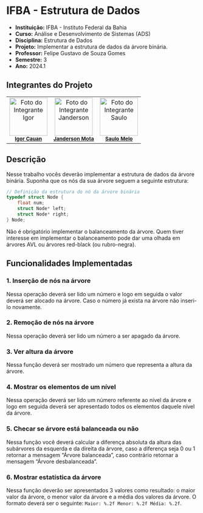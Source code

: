 # IFBA - Estrutura de Dados

- **Instituição:** IFBA - Instituto Federal da Bahia
- **Curso:** Análise e Desenvolvimento de Sistemas (ADS)
- **Disciplina:** Estrutura de Dados
- **Projeto:** Implementar a estrutura de dados da árvore binária.
- **Professor:** Felipe Gustavo de Souza Gomes
- **Semestre:** 3
- **Ano:** 2024.1

## Integrantes do Projeto

<table>
  <tr>
    <td align="center">
      <img src="https://avatars.githubusercontent.com/u/165097289?v=4" width="100px;" alt="Foto do Integrante Igor"/><br />
      <sub><b><a href="https://github.com/IgorCauanAl">Igor Cauan</a></b></sub>
    </td>
    <td align="center">
      <img src="https://avatars.githubusercontent.com/u/80362674?v=4" width="100px;" alt="Foto do Integrante Janderson"/><br />
      <sub><b><a href="https://github.com/JandersonMota">Janderson Mota</a></b></sub>
    </td>
    <td align="center">
      <img src="https://avatars.githubusercontent.com/u/157417082?v=4" width="100px;" alt="Foto do Integrante Saulo"/><br />
      <sub><b><a href="https://github.com/SaulinhoDevs">Saulo Melo</a></b></sub>
    </td>
  </tr>
</table>

## Descrição

Nesse trabalho vocês deverão implementar a estrutura de dados da árvore binária. Suponha que os nós da sua árvore seguem a seguinte estrutura:

```c
// Definição da estrutura do nó da árvore binária
typedef struct Node {
    float num;
    struct Node* left;
    struct Node* right;
} Node;
```

Não é obrigatório implementar o balanceamento da árvore. Quem tiver interesse em implementar o balanceamento pode dar uma olhada em árvores AVL ou árvores red-black (ou rubro-negra).

## Funcionalidades Implementadas

### 1. Inserção de nós na árvore
Nessa operação deverá ser lido um número e logo em seguida o valor deverá ser alocado na árvore. Caso o número já exista na árvore não inseri-lo novamente.
### 2. Remoção de nós na árvore
Nessa operação deverá ser lido um número a ser apagado da árvore.
### 3. Ver altura da árvore
Nessa função deverá ser mostrado um número que representa a altura da árvore.
### 4. Mostrar os elementos de um nível
Nessa operação deverá ser lido um número referente ao nível da árvore e logo em seguida deverá ser apresentado todos os elementos daquele nível da árvore.
### 5. Checar se árvore está balanceada ou não
Nessa função você deverá calcular a diferença absoluta da altura das subárvores da esquerda e da direita da árvore, caso a diferença seja 0 ou 1 retornar a mensagem “Árvore balanceada”, caso contrário retornar a mensagem “Árvore desbalanceada”.
### 6. Mostrar estatística da árvore
Nessa função deverão ser apresentados 3 valores como resultado: o maior valor da árvore, o menor valor da árvore e a média dos valores da árvore. O formato deverá ser o seguinte: `Maior: %.2f Menor: %.2f Média: %.2f`.

